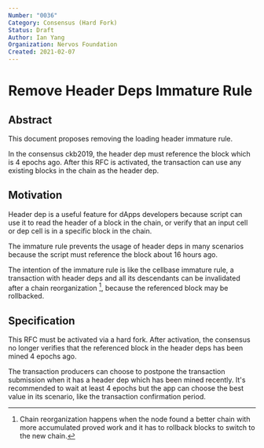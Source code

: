 ```yaml
---
Number: "0036"
Category: Consensus (Hard Fork)
Status: Draft
Author: Ian Yang
Organization: Nervos Foundation
Created: 2021-02-07
---
```


# Remove Header Deps Immature Rule

## Abstract

This document proposes removing the loading header immature rule.

In the consensus ckb2019, the header dep must reference the block which is 4 epochs ago. After this RFC is activated, the transaction can use any existing blocks in the chain as the header dep.

## Motivation

Header dep is a useful feature for dApps developers because script can use it to read the header of a block in the chain, or verify that an input cell or dep cell is in a specific block in the chain.

The immature rule prevents the usage of header deps in many scenarios because the script must reference the block about 16 hours ago.

The intention of the immature rule is like the cellbase immature rule, a transaction with header deps and all its descendants can be invalidated after a chain reorganization [^1], because the referenced block may be rollbacked.

[^1]: Chain reorganization happens when the node found a better chain with more accumulated proved work and it has to rollback blocks to switch to the new chain.

## Specification

This RFC must be activated via a hard fork. After activation, the consensus no longer verifies that the referenced block in the header deps has been mined 4 epochs ago.

The transaction producers can choose to postpone the transaction submission when it has a header dep which has been mined recently. It's recommended to wait at least 4 epochs but the app can choose the best value in its scenario, like the transaction confirmation period.
